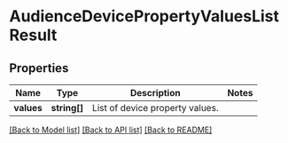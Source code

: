 # AudienceDevicePropertyValuesListResult

## Properties
Name | Type | Description | Notes
------------ | ------------- | ------------- | -------------
**values** | **string[]** | List of device property values. | 

[[Back to Model list]](../README.md#documentation-for-models) [[Back to API list]](../README.md#documentation-for-api-endpoints) [[Back to README]](../README.md)



